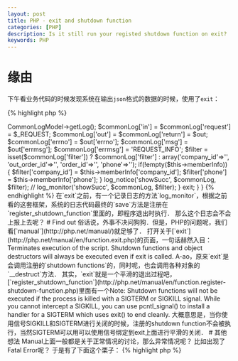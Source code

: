 ```yaml
---
layout: post
title: PHP - exit and shutdown function
categories: [PHP]
description: Is it still run your registed shutdown function on exit?
keywords: PHP 
---
```

# 缘由

下午看业务代码的时候发现系统在输出`json`格式的数据的时候，使用了`exit`：

{% highlight php %}
<?php
// bla bla bla ...
class Demo {
    protected function showSucc($errno = 0, $errmsg = '',$data=NULL,$flag=FALSE)
    {
        header('Content-Type:application/json');
        $out['errno'] = $errno;
        $out['errmsg'] = !empty($errmsg)?$errmsg:'SUCCESS';
        $out['data'] = $data;

        echo json_encode($out);

        if($flag)
        {
            $commonLog = $this->CommonLogModel->getLog();
            $commonLog['in'] = $commonLog['request'] = $_REQUEST;
            $commonLog['out'] = $commonLog['return'] = $out;
            $commonLog['errno'] = $out['errno'];
            $commonLog['msg'] = $out['errmsg'];
            $commonLog['errmsg'] = 'REQUEST_INFO';

            $filter = isset($commonLog['filter']) ? $commonLog['filter'] : array('company_id'=>'', 'out_order_id'=>'', 'order_id'=>'', 'phone'=>'');
            if(!empty($this->memberInfo))
            {
                $filter['company_id'] = $this->memberInfo['company_id'];
                $filter['phone']      = $this->memberInfo['phone'];
            }
            log_notice('showSucc', $commonLog, $filter);
//            log_monitor('showSucc', $commonLog, $filter);
        }

        exit;
    }
}
{% endhighlight %}

在`exit`之前，有一个记录日志的方法`log_monitor`，根据之前看的这套框架，系统的日志代码最终的`save`方法是注册在`register_shutdown_function`里面的，即程序退出时执行．

那么这个日志会不会上报上去呢？

# Find out

俗话说，外事不决问狗狗．但是，PHP的问题呢，我们看[`manual`](http://php.net/manual/)就足够了．

打开关于[`exit`](http://php.net/manual/en/function.exit.php)的页面，一句话赫然入目：

    Terminates execution of the script. Shutdown functions and 
    object destructors will always be executed even if exit is called.

A-ao，原来`exit`是会调用注册的`shutdown functions`的，同时呢，也会调用各种对象的`__destruct`方法．

其实，`exit`就是一个平滑的退出过程吧，[`register_shutdown_function`](http://php.net/manual/en/function.register-shutdown-function.php)里面有一个Note:

    Shutdown functions will not be executed if the process 
    is killed with a SIGTERM or SIGKILL signal. While you cannot 
    intercept a SIGKILL, you can use pcntl_signal() to install 
    a handler for a SIGTERM which uses exit() to end cleanly.

大概意思是，当你使用信号SIGKILL和SIGTERM进行关闭的时候，注册的shutdown function不会被执行，当然SIGTERM可以用可以使用信号绑定到exit上面进行平滑的关闭．

# 其他想法

Manual上面一般都是关于正常情况的讨论，那么异常情况呢？

比如出现了Fatal Error呢？

于是有了下面这个栗子：

{% highlight php %}
<?php

function foo()
{
    var_dump(microtime(true));
}

register_shutdown_function("foo");

var_dump(microtime(true));

baz();

exit;
{% endhighlight %}

显然，上面的栗子中`baz()`这个函数是不存在的，那么这一行就会出现Fatal Error．

这种情况下，其实shutdown function也生效了，是不是很惊讶. ToT